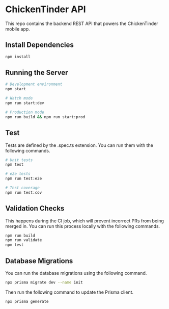 # ChickenTinder API

This repo contains the backend REST API that powers the ChickenTinder mobile app.

## Install Dependencies

```bash
npm install
```

## Running the Server

```bash
# Development environment
npm start

# Watch mode
npm run start:dev

# Production mode
npm run build && npm run start:prod
```

## Test

Tests are defined by the .spec.ts extension. You can run them with the following commands.

```bash
# Unit tests
npm test

# e2e tests
npm run test:e2e

# Test coverage
npm run test:cov
```

## Validation Checks

This happens during the CI job, which will prevent incorrect PRs from being merged in. You can run this process locally with the following commands.

```bash
npm run build
npm run validate
npm test
```

## Database Migrations

You can run the database migrations using the following command.

```bash
npx prisma migrate dev --name init
```

Then run the following command to update the Prisma client.

```bash
npx prisma generate
```
